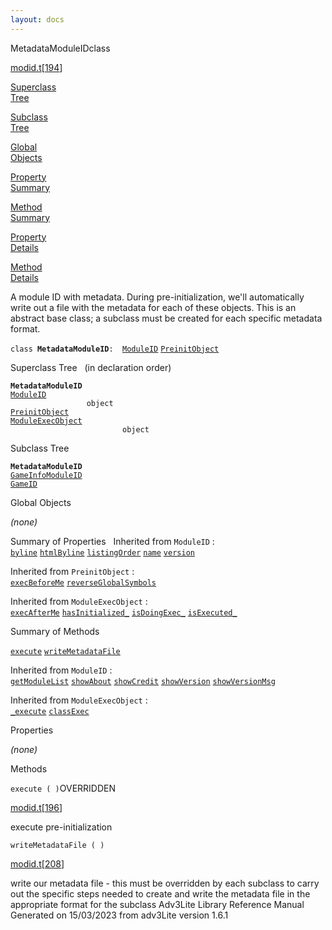 ```yaml
---
layout: docs
---
```

<span class="title">MetadataModuleID</span><span class="type">class</span>

[modid.t](../file/modid.t.html)\[[194](../source/modid.t.html#194)\]

[Superclass  
Tree](#_SuperClassTree_)

[Subclass  
Tree](#_SubClassTree_)

[Global  
Objects](#_ObjectSummary_)

[Property  
Summary](#_PropSummary_)

[Method  
Summary](#_MethodSummary_)

[Property  
Details](#_Properties_)

[Method  
Details](#_Methods_)



A module ID with metadata. During pre-initialization, we'll
automatically write out a file with the metadata for each of these
objects. This is an abstract base class; a subclass must be created for
each specific metadata format.

`class `**`MetadataModuleID`**` :   `[`ModuleID`](../object/ModuleID.html) [`PreinitObject`](../object/PreinitObject.html)



<span id="_SuperClassTree_"></span>



<span class="hdln">Superclass Tree</span>   (in declaration order)



**`MetadataModuleID`**  
[`ModuleID`](../object/ModuleID.html)  
`                 object`  
[`PreinitObject`](../object/PreinitObject.html)  
[`ModuleExecObject`](../object/ModuleExecObject.html)  
`                         object`  
<span id="_SubClassTree_"></span>



<span class="hdln">Subclass Tree</span>  



**`MetadataModuleID`**  
[`GameInfoModuleID`](../object/GameInfoModuleID.html)  
[`GameID`](../object/GameID.html)  
<span id="_ObjectSummary_"></span>



<span class="hdln">Global Objects</span>  



*(none)* <span id="_PropSummary_"></span>



<span class="hdln">Summary of Properties</span>  
Inherited from `ModuleID` :  
[`byline`](../object/ModuleID.html#byline) [`htmlByline`](../object/ModuleID.html#htmlByline) [`listingOrder`](../object/ModuleID.html#listingOrder) [`name`](../object/ModuleID.html#name) [`version`](../object/ModuleID.html#version)

Inherited from `PreinitObject` :  
[`execBeforeMe`](../object/PreinitObject.html#execBeforeMe) [`reverseGlobalSymbols`](../object/PreinitObject.html#reverseGlobalSymbols)

Inherited from `ModuleExecObject` :  
[`execAfterMe`](../object/ModuleExecObject.html#execAfterMe) [`hasInitialized_`](../object/ModuleExecObject.html#hasInitialized_) [`isDoingExec_`](../object/ModuleExecObject.html#isDoingExec_) [`isExecuted_`](../object/ModuleExecObject.html#isExecuted_)

<span id="_MethodSummary_"></span>



<span class="hdln">Summary of Methods</span>  



[`execute`](#execute) [`writeMetadataFile`](#writeMetadataFile)

Inherited from `ModuleID` :  
[`getModuleList`](../object/ModuleID.html#getModuleList) [`showAbout`](../object/ModuleID.html#showAbout) [`showCredit`](../object/ModuleID.html#showCredit) [`showVersion`](../object/ModuleID.html#showVersion) [`showVersionMsg`](../object/ModuleID.html#showVersionMsg)



Inherited from `ModuleExecObject` :  
[`_execute`](../object/ModuleExecObject.html#_execute) [`classExec`](../object/ModuleExecObject.html#classExec)

<span id="_Properties_"></span>



<span class="hdln">Properties</span>  



*(none)* <span id="_Methods_"></span>



<span class="hdln">Methods</span>  



<span id="execute"></span>

`execute ( )`<span class="rem">OVERRIDDEN</span>

[modid.t](../file/modid.t.html)\[[196](../source/modid.t.html#196)\]



execute pre-initialization



<span id="writeMetadataFile"></span>

`writeMetadataFile ( )`

[modid.t](../file/modid.t.html)\[[208](../source/modid.t.html#208)\]



write our metadata file - this must be overridden by each subclass to
carry out the specific steps needed to create and write the metadata
file in the appropriate format for the subclass
Adv3Lite Library Reference Manual  
Generated on 15/03/2023 from adv3Lite version 1.6.1


